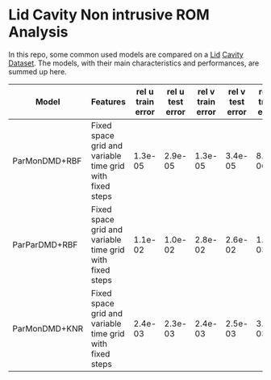 # Lid Cavity Non intrusive ROM Analysis
In this repo, some common used models are compared on a [Lid](https://github.com/guglielmopadula/LidCavity) [Cavity](https://github.com/guglielmopadula/LidCavity) [Dataset](https://github.com/guglielmopadula/LidCavity).
The models, with their main characteristics and performances, are summed up here.

|   Model     |         Features                                       |rel u train error|rel u test error|rel v train error|rel v test error|rel p train error|rel p test error| 
|-------------|--------------------------------------------------------|-----------------|----------------|-----------------|----------------|-----------------|----------------|
|ParMonDMD+RBF|Fixed space grid and variable time grid with fixed steps|1.3e-05          |2.9e-05         |1.3e-05          |3.4e-05         |8.0e-06          |6.3e-05         |
|ParParDMD+RBF|Fixed space grid and variable time grid with fixed steps|1.1e-02          |1.0e-02         |2.8e-02          |2.6e-02         |1.9e-03          |1.9e-03         |
|ParMonDMD+KNR|Fixed space grid and variable time grid with fixed steps|2.4e-03          |2.3e-03         |2.4e-03          |2.5e-03         |3.1e-03          |2.6e-03         |

